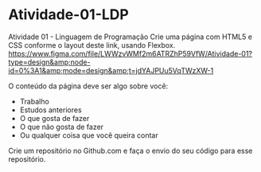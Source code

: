 # Atividade-01-LDP
Atividade 01 - Linguagem de Programação Crie uma página com HTML5 e CSS conforme o layout deste link, usando Flexbox.  https://www.figma.com/file/LWWzvWMf2m6ATRZhP59VfW/Atividade-01?type=design&amp;node-id=0%3A1&amp;mode=design&amp;t=jdYAJPUu5VqTWzXW-1 

O conteúdo da página deve ser algo sobre você:
- Trabalho
- Estudos anteriores
- O que gosta de fazer
- O que não gosta de fazer
- Ou qualquer coisa que você queira contar

Crie um repositório no Github.com e faça o envio do seu código para esse repositório. 
